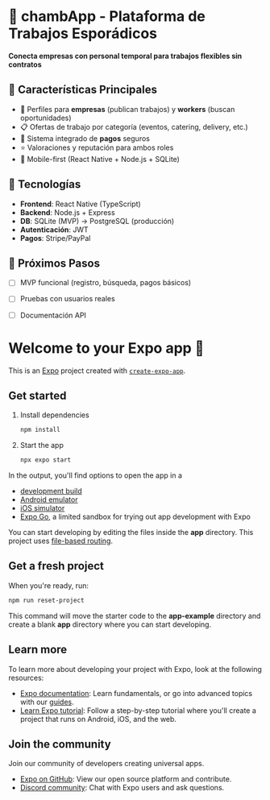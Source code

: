 # 📱 chambApp - Plataforma de Trabajos Esporádicos  

**Conecta empresas con personal temporal para trabajos flexibles sin contratos**  

## 🚀 Características Principales  
- 👥 Perfiles para **empresas** (publican trabajos) y **workers** (buscan oportunidades)  
- 📋 Ofertas de trabajo por categoría (eventos, catering, delivery, etc.)  
- 💸 Sistema integrado de **pagos** seguros  
- ⭐ Valoraciones y reputación para ambos roles  
- 📱 Mobile-first (React Native + Node.js + SQLite)  

## 🔧 Tecnologías  
- **Frontend**: React Native (TypeScript)  
- **Backend**: Node.js + Express  
- **DB**: SQLite (MVP) → PostgreSQL (producción)  
- **Autenticación**: JWT  
- **Pagos**: Stripe/PayPal  

## 📌 Próximos Pasos  
- [ ] MVP funcional (registro, búsqueda, pagos básicos)  
- [ ] Pruebas con usuarios reales  
- [ ] Documentación API  
 

# Welcome to your Expo app 👋

This is an [Expo](https://expo.dev) project created with [`create-expo-app`](https://www.npmjs.com/package/create-expo-app).

## Get started

1. Install dependencies

   ```bash
   npm install
   ```

2. Start the app

   ```bash
   npx expo start
   ```

In the output, you'll find options to open the app in a

- [development build](https://docs.expo.dev/develop/development-builds/introduction/)
- [Android emulator](https://docs.expo.dev/workflow/android-studio-emulator/)
- [iOS simulator](https://docs.expo.dev/workflow/ios-simulator/)
- [Expo Go](https://expo.dev/go), a limited sandbox for trying out app development with Expo

You can start developing by editing the files inside the **app** directory. This project uses [file-based routing](https://docs.expo.dev/router/introduction).

## Get a fresh project

When you're ready, run:

```bash
npm run reset-project
```

This command will move the starter code to the **app-example** directory and create a blank **app** directory where you can start developing.

## Learn more

To learn more about developing your project with Expo, look at the following resources:

- [Expo documentation](https://docs.expo.dev/): Learn fundamentals, or go into advanced topics with our [guides](https://docs.expo.dev/guides).
- [Learn Expo tutorial](https://docs.expo.dev/tutorial/introduction/): Follow a step-by-step tutorial where you'll create a project that runs on Android, iOS, and the web.

## Join the community

Join our community of developers creating universal apps.

- [Expo on GitHub](https://github.com/expo/expo): View our open source platform and contribute.
- [Discord community](https://chat.expo.dev): Chat with Expo users and ask questions.
